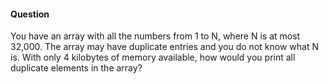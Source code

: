 #### Question

You have an array with all the numbers from 1 to N, where N is at most 32,000. The array may have duplicate entries and you do not know what N is. With only 4 kilobytes of memory available, how would you print all duplicate elements in the array?

